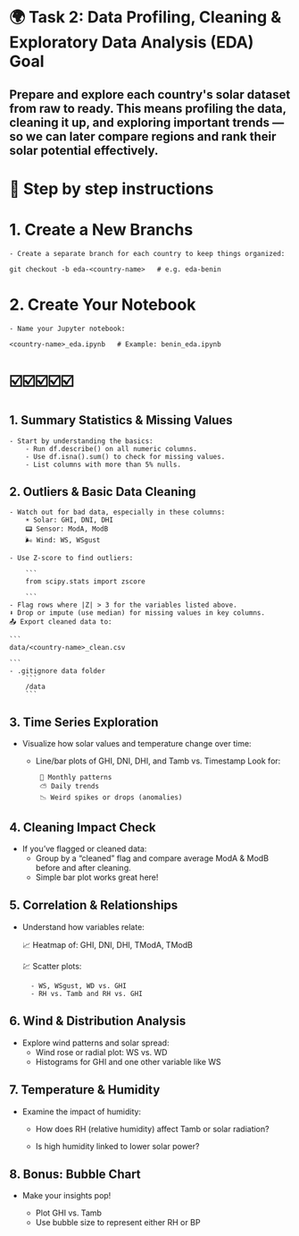# 🌍 Task 2: Data Profiling, Cleaning & Exploratory Data Analysis (EDA) Goal
## Prepare and explore each country's solar dataset from raw to ready. This means profiling the data, cleaning it up, and exploring important trends — so we can later compare regions and rank their solar potential effectively.

# 🧪 Step by step instructions
# 1. Create a New Branchs

    - Create a separate branch for each country to keep things organized:


```
git checkout -b eda-<country-name>   # e.g. eda-benin
```

# 2. Create Your Notebook

    - Name your Jupyter notebook:

```
<country-name>_eda.ipynb   # Example: benin_eda.ipynb
```
# ☑️☑️☑️☑️☑️
## 1. Summary Statistics & Missing Values
    - Start by understanding the basics:
        - Run df.describe() on all numeric columns.
        - Use df.isna().sum() to check for missing values.
        - List columns with more than 5% nulls.

## 2. Outliers & Basic Data Cleaning
    - Watch out for bad data, especially in these columns:
        ☀️ Solar: GHI, DNI, DHI
        📟 Sensor: ModA, ModB
        🌬️ Wind: WS, WSgust

    - Use Z-score to find outliers:

        ```
        from scipy.stats import zscore

        ```
    - Flag rows where |Z| > 3 for the variables listed above.
    ⬇️ Drop or impute (use median) for missing values in key columns.
    📤 Export cleaned data to:

    ```
    data/<country-name>_clean.csv
    
    ```
    - .gitignore data folder 
        ```
        /data
        ```

## 3. Time Series Exploration 
- Visualize how solar values and temperature change over time:
    - Line/bar plots of GHI, DNI, DHI, and Tamb vs. Timestamp Look for:

           📆 Monthly patterns
           ⛅ Daily trends
           📉 Weird spikes or drops (anomalies)
## 4. Cleaning Impact Check 
- If you’ve flagged or cleaned data:
    - Group by a “cleaned” flag and compare average ModA & ModB before and after cleaning.
    - Simple bar plot works great here!
## 5. Correlation & Relationships 
- Understand how variables relate: 

    📈 Heatmap of: GHI, DNI, DHI, TModA, TModB
    
    💹 Scatter plots: 
        
        - WS, WSgust, WD vs. GHI 
        - RH vs. Tamb and RH vs. GHI
## 6.  Wind & Distribution Analysis 
- Explore wind patterns and solar spread:
    - Wind rose or radial plot: WS vs. WD
    - Histograms for GHI and one other variable like WS

## 7. Temperature & Humidity 
- Examine the impact of humidity:

    - How does RH (relative humidity) affect Tamb or solar radiation?
    
    - Is high humidity linked to lower solar power?

## 8. Bonus: Bubble Chart

- Make your insights pop!
    
    - Plot GHI vs. Tamb  
    - Use bubble size to represent either RH or BP